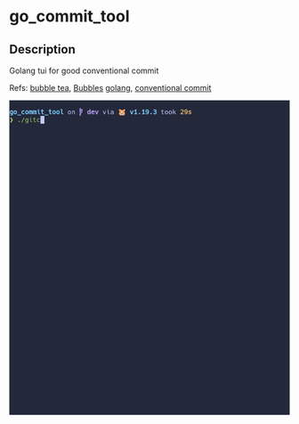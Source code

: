 # go_commit_tool

## Description

Golang tui for good conventional commit 

Refs: [bubble tea](https://github.com/charmbracelet/bubbletea), [Bubbles](https://github.com/charmbracelet/bubbles) [golang](https://github.com/golang/go), [conventional commit](https://www.conventionalcommits.org/en/v1.0.0/)

![](https://github.com/nicolasbalao/go_commit_tool/blob/main/go_commit_tool.gif)


